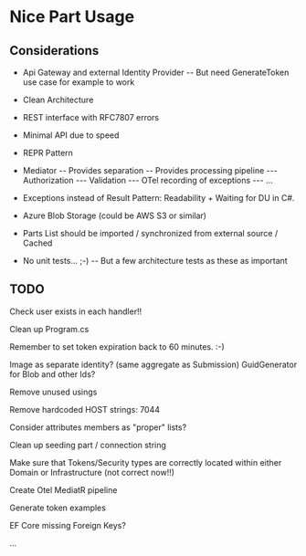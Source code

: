 # Nice Part Usage

## Considerations

- Api Gateway and external Identity Provider
-- But need GenerateToken use case for example to work

- Clean Architecture

- REST interface with RFC7807 errors

- Minimal API due to speed

- REPR Pattern

- Mediator
-- Provides separation
-- Provides processing pipeline
--- Authorization
--- Validation
--- OTel recording of exceptions
--- ...

- Exceptions instead of Result Pattern: Readability + Waiting for DU in C#.

- Azure Blob Storage (could be AWS S3 or similar)

- Parts List should be imported / synchronized from external source / Cached

- No unit tests... ;-)
-- But a few architecture tests as these as important


## TODO

Check user exists in each handler!!

Clean up Program.cs

Remember to set token expiration back to 60 minutes. :-)

Image as separate identity? (same aggregate as Submission)
GuidGenerator for Blob and other Ids?

Remove unused usings

Remove hardcoded HOST strings: 7044

Consider attributes members as "proper" lists?

Clean up seeding part / connection string

Make sure that Tokens/Security types are correctly located within
either Domain or Infrastructure (not correct now!!)

Create Otel MediatR pipeline

Generate token examples

EF Core missing Foreign Keys?

... 
